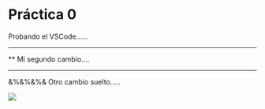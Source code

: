  # Práctica 0

Probando el VSCode......

**************************
**  Mi segundo cambio....
**************************

&%&%&%& Otro cambio suelto.....

![](/home/alex/Escritorio/2020-2021-LTAW-Practicas/P0/wiki/Ejercicio2-img1.gif)
